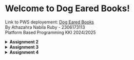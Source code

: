 # Welcome to Dog Eared Books!
Link to PWS deployement: [Dog Eared Books](http://athazahra-nabila-dogearedbooks.pbp.cs.ui.ac.id/)  
By Athazahra Nabila Ruby - 2306173113  
Platform Based Programming KKI 2024/2025

<details>
<Summary><b>Assignment 2</b></summary>

## Step-by-Step Project Implementation
A breakdown of what I did to execute this project:
### Creating the Django project
1. I made a new directory "dog-eared-books" to store the contents of this project
2. I installed a virtual inviroment in the "book_store" directory by running this command on the terminal:
    ```
   python3 -m venv env
   ```
3. Then I activated it with the command:
    ```
   source env/bin/activate
   ```
4. I created the file "requirement.txt" and edited it by using VS Code to add the required the dependencies:
   ```
   django
   gunicorn
   whitenoise
   psycopg2-binary
   requests
   urllib3
   ```
5. Then I installed the dependencies with the command:
    ```
    pip install -r requirements.txt
    ```
6. I created a new Django project named "book_store" with the command 
    ```
    django-admin startproject book_store .
    ```
7. After the project was installed, I added "localhost" and "127.0.0.1" to the ALLOWED_HOSTS in the settings.py file.

### Creating an application with the name main in the project.
8. I created a new application named main with the command:
    ```
    python manage.py startapp main
    ```
9. After the main application was installed, I added 'main' to the INSTALLED_APPS list in the settings.py file to signify the presence of the main application.

### Creating a Template
10. To create a template, I created a templates directory (within the main directory) and added a main.html file that would serve as the template.
11. I filled the template with the necessary components (application name, name, class)

### Creating Models
12. I added a model in the models.py file called Product, which has the necessary attributes name, price, and description, and i also added other attributes that relate to my shop, namely release_date and genre.
13. I then performed migrations to apply my model with the commands:
    ```
    python3 manage.py makemigrations
    python3 manage.py migrate
    ```

### Connecting View with Template
14. I filled the views.py file with a function called show_main that will "send" data to the template if a request is made from the template, which includes app_name, name, and class.

### Configuring URLs
15. I created a urls.py file in the main application and added the following code to configure the routing in the application:
    ```
    from django.urls import path
    from main.views import show_main

    app_name = 'main'

    urlpatterns = [
        path('', show_main, name='show_main'),
    ]
    ```
16. Then, I edited the urls.py in the book_store project for overall project with:
    ```
    from django.urls import path, include

    urlpatterns = [
        path('', include('main.urls')),
    ]
    ```

### Git and PWS Deployment
17. I created a new repository on GitHub and connected it to the local repository by runnning git init.
18. After the connection was established, I performed add, commit, and push actions to the remote GitHub repository.
19. To deploy to PWS, I created a new project titled 'dogearedbooks' on the PWS website then added my PWS deployement URL to the ALLOWED_HOSTS list in settings.py.
20. Finally, I connected the repository to PWS and pushed it to the PWS repository for deployment.
21. I'm finished!


## Diagram
![Diagram](images/pbp_diagram.jpg)

## The use of git in software development
Git is a version control system that helps developers track changes in their codebase, making it easier to manage and collaborate on projects. It allows multiple developers to work on the same project simultaneously, supports branching and merging, and provides a history of all changes, enabling easy rollback to previous versions if needed.


## Why Django?
I believe that one of the reasons Django was chosen is because it uses Python, a language we have been studying since the first semester. This allows students to focus directly on platform-based programming concepts without having to learn a new syntax, as they are already familiar with Python.

## Why are Django Models Called ORMs?
Django models are called ORMs (Object Relational Mapping) because of their nature of directly converting data into tables. As a result, developers don't need to interact directly with data tables like in SQL but can create and access data directly from the model.

</details>

<details>
<Summary><b>Assignment 3</b></summary>

## Step-by-Step Project Implementation

### Setting up template
1. Firstly, I created a new templates folder in the root directory and added base.html that functions as a base view to ensure a consistent design throughout the website and minimize code duplication.
2. To adjust to the changes, I added BASE_DIR / 'templates' in settings.py to the DjangoTemplates DIR field.
3. Then I adjusted my main.html file to use base.html as the main template.

### Creating an input form
4. First, I added an UUID to correctly identify each book and did a model migration.
```
class BookEntry(modelsModel):
    ...
   id = models.UUIDField(primary_key = True, default=uuid.uuid4, editable=False)
   ...
``` 
5. Then, I created the file forms.py which is used to create the structure of the form that can accept entries or new item data. It contains:
```
from django.forms import ModelForm
from main.models import BookEntry

class BookEntryForm(ModelForm):
    class Meta:
        model = BookEntry
        fields = ["title", "author", "price", "genre", "summary"]
```
6. On views.py, I imported redirect and created a new function which implemented the form and validates the inputs.
```
def create_book_entry(request):
    form = BookEntryForm(request.POST or None)

    if form.is_valid() and request.method == "POST":
        form.save()
        return redirect('main:show_main')

    context = {'form': form}
    return render(request, "create_book_entry.html", context)
```
7. I modified the show_main function so that it stores all of the entries.
```
def show_main(request):
    book_entries = BookEntry.objects.all()

    context = {
        'application_name': 'dog-eared-books',
        'class': 'PBP KKI',
        'name': 'Athazahra Nabila Ruby',
        'book_entries': book_entries
    }

    return render(request, "main.html", context)
```
8. I then imported the create_book_entry function to urls.py and implemented its URL routing by adding:
```
urlpatterns = [
   ...
   path('create-book-entry', create_book_entry, name='create_book_entry')
]
```
9. I created create_book_entry.html to add a HTML page on submitting the entries, it contains:
```
{% extends 'base.html' %} 
{% block content %}
<h1>Add New Book Entry</h1>

<form method="POST">
  {% csrf_token %}
  <table>
    {{ form.as_table }}
    <tr>
      <td></td>
      <td>
        <input type="submit" value="Add Book Entry" />
      </td>
    </tr>
  </table>
</form>

{% endblock %}
```
10. Then I modified my main.html to add a button that redirects to the entry submission and displays said entries as a table:
```
...
{% if not book_entries %}
<p>Sorry, there are no books available!</p>
{% else %}
<table>
  <tr>
    <th>Title</th>
    <th>Author</th>
    <th>Price</th>
    <th>Genre</th>
    <th>Summary</th>
  </tr>

  {% comment %} This is how to display book data
  {% endcomment %} 
  {% for book_entry in book_entries %}
  <tr>
    <td>{{book_entry.title}}</td>
    <td>{{book_entry.author}}</td>
    <td>{{book_entry.price}}</td>
    <td>{{book_entry.genre}}</td>
    <td>{{book_entry.summary}}</td>
  </tr>
  {% endfor %}
</table>
{% endif %}

<br />

<a href="{% url 'main:create_book_entry' %}">
  <button>Add New book Entry</button>
</a>
{% endblock content %}
```

### Adding views
11. I added 4 functions to views.py to access data in the form of XML, JSON, and both by IDs
```
def show_xml(request):
    data = BookEntry.objects.all()
    return HttpResponse(serializers.serialize("xml", data), content_type="application/xml")

def show_json(request):
    data = BookEntry.objects.all()
    return HttpResponse(serializers.serialize("json", data), content_type="application/json")

def show_xml_by_id(request, id):
    data = BookEntry.objects.filter(pk=id)
    return HttpResponse(serializers.serialize("xml", data), content_type="application/xml")

def show_json_by_id(request, id):
    data = BookEntry.objects.filter(pk=id)
    return HttpResponse(serializers.serialize("json", data), content_type="application/json")
```

### Creating URL routing to each view
12. I then imported those 4 functions to urls.py then implemented their URL routing by adding:
```
urlpatterns = [
    ...
    path('xml/', show_xml, name='show_xml'),
    path('json/', show_json, name='show_json'),
    path('xml/<str:id>/', show_xml_by_id, name='show_xml_by_id'),
    path('json/<str:id>/', show_json_by_id, name='show_json_by_id'),
]
```
13. Lastly, I deployed the changes I made to PWS and Github.
14. I'm done!

## Why do we need data delivery in implementing a platform?
In the process of implementing a platform, data delivery is important because it facilitates communication between clients, servers, and other systems. This process ensures that information can be sent quickly, securely, and efficiently. Without proper data delivery, the platform would feel slow and inefficient, which could reduce user interest.

## Which is better, XML or JSON? Why is JSON more popular than XML?
In my opinion, JSON is better and more popular than XML because JSON has a simpler structure and appearance, making it easier for humans to read. Moreover, JSON processing tends to be faster and more efficient for data exchange due to its lower complexity compared to XML.

## What is the usage of is_valid() in Django forms? Why do we need the method in forms?
The is_valid() method in Django forms is used to check the validity of the data entered. If the data entered meets the form's requirements (such as data type, data length), then is_valid() will return True, otherwise, it will return False. This method is needed because it verifies and ensures that the data to be entered into the database is correct. Additionally, this method simplifies management in case there are errors when the entered data is not valid.

## Why do we need csrf_token when creating a form in Django? What could happen if we did not use csrf_token on a Django form? How could this be leveraged by an attacker?
The csrf_token is important to protect web applications from Cross-Site Request Forgery (CSRF) attacks, where an attacker can trick an authenticated user into sending malicious requests to the server without their knowledge. Without a csrf_token, the server cannot differentiate between a legitimate request and a malicious one, allowing attackers to abuse the user’s session to perform unintended actions. Therefore, the csrf_token ensures that every request originates from a legitimate and secure source.

## Postman Screenshots
XML
![XML](images/pbp_xml.jpg)

XML by ID
![XMLID](images/pbp_xmlid.jpg)

JSON
![JSON](images/pbp_json.jpg)

SON by ID
![JSONID](images/pbp_jsonid.jpg)

</details>


<details>
<Summary><b>Assignment 4</b></summary>

## Step-by-Step Project Implementation

### Implement the register, login, and logout functions & using data from cookies
1. I first activated the virtual enviroment by running:
```
source env/bin/activate
```
2. In views.py, I imported:
- UserCreationForm to implement the register function
- AuthenticationForms, authenticate, and login to implement the login function
- logout to implement the logout functions 
- datetime, HttpResponseRedirect, and reverse to use cookies. 
I then added those three functions (register, login, logout) to the file:
```
def register(request):
    form = UserCreationForm()

    if request.method == "POST":
        form = UserCreationForm(request.POST)
        if form.is_valid():
            form.save()
            messages.success(request, 'Your account has been successfully created!')
            return redirect('main:login')
    context = {'form':form}
    return render(request, 'register.html', context)

def login_user(request):
   if request.method == 'POST':
      form = AuthenticationForm(data=request.POST)

      if form.is_valid():
        user = form.get_user()
        login(request, user)
        response = HttpResponseRedirect(reverse("main:show_main"))
        response.set_cookie('last_login', str(datetime.datetime.now()))
        return response

   else:
      form = AuthenticationForm(request)
   context = {'form': form}
   return render(request, 'login.html', context)

def logout_user(request):
    logout(request)
    response = HttpResponseRedirect(reverse('main:login'))
    response.delete_cookie('last_login')
    return response
```
3. To use cookies for the login, I modified show_main:
```
def show_main(request):
...
                'last_login': request.COOKIES['last_login'],
        }
        return render(request, "main.html", context)  
...
```

4. I created an HTML file called "register.html" to display the register page.
```
{% extends 'base.html' %} {% block meta %}
<title>Register</title>
{% endblock meta %} {% block content %}

<div class="login">
  <h1>Register</h1>

  <form method="POST">
    {% csrf_token %}
    <table>
      {{ form.as_table }}
      <tr>
        <td></td>
        <td><input type="submit" name="submit" value="Register" /></td>
      </tr>
    </table>
  </form>

  {% if messages %}
  <ul>
    {% for message in messages %}
    <li>{{ message }}</li>
    {% endfor %}
  </ul>
  {% endif %}
</div>

{% endblock content %}
```
5. I created an HTML file called "login.html" to display the login page.
```
{% extends 'base.html' %}

{% block meta %}
<title>Login</title>
{% endblock meta %}

{% block content %}
<div class="login">
  <h1>Login</h1>

  <form method="POST" action="">
    {% csrf_token %}
    <table>
      {{ form.as_table }}
      <tr>
        <td></td>
        <td><input class="btn login_btn" type="submit" value="Login" /></td>
      </tr>
    </table>
  </form>

  {% if messages %}
  <ul>
    {% for message in messages %}
    <li>{{ message }}</li>
    {% endfor %}
  </ul>
  {% endif %} Don't have an account yet?
  <a href="{% url 'main:register' %}">Register Now</a>
</div>

{% endblock content %}
```
6. I also created a "logout" button and displayed the last login data on the main page by adding this to main.html:
```
<a href="{% url 'main:logout' %}">
  <button>Logout</button>
</a>

<h5>Last login session: {{ last_login }}</h5>
```
7. Next, I performed URL routing by importing the register, login, and logout functions to urls.py then added these paths to urlpatterns:
```
path('register/', register, name='register'),
path('login/', login_user, name='login'),
path('logout/', logout_user, name='logout'),
```
8. To force users to login before accessing the site, I imported login_required to views.py then added the restriction to the show_main function:
```
@login_required(login_url='/login')
```

### Make two user accounts with three dummy data each
9. I created two acounts on my page, namely "voicemail337" and "dogears" and I added some book entries.  
voicemail337:
![voicemail337](images/voicemail337.jpg)
dogears:
![dogears](images/dogears.jpg)

### Connect the models Product (BookEntry) and User
10. In models.py, I imported User then modified my BookEntry class by adding:
```
user = models.ForeignKey(User, on_delete=models.CASCADE)
```
11. In views.py, I modified show_main so that only authorized users can view their Product models. I also modified create_book_entry to modify the user field before saving it to the database
```
def show_main(request):
    book_entries = BookEntry.objects.filter(user=request.user)

    context = {
        ...
        'name': request.user.username,
        ...
    }

def create_book_entry(request):
    form = BookEntryForm(request.POST or None)

    if form.is_valid() and request.method == "POST":
        book_entry = form.save(commit=False)
        book_entry.user = request.user
        book_entry.save()
        return redirect('main:show_main')

    context = {'form': form}
    return render(request, "create_book_entry.html", context)
```
12. Lastly, I did model migrations by running
```
python manage.py makemigrations
python manage.py migrate
```

## What is the difference between HttpResponseRedirect() and redirect()?
The difference between HttpResponseRedirect() and redirect() lies in how they are used to perform URL redirects and the level of control they offer.

- HttpResponseRedirect(): Returns an HTTP 302 response to redirect to a specified URL. It’s useful when you need more control over the response before returning it, such as redirecting to an external site.
- redirect(): Internally uses HttpResponseRedirect(). It is more practical and flexible because it can accept different types of parameters, such as URLs, named URL patterns, or model instances.

In short, redirect() is simpler and more flexible, making it easier to use for various scenarios. HttpResponseRedirect(), on the other hand, is better when more control over the response is needed.

## How the BookEntry model is linked with User
The BookEntry model is linked to the User model through a foreign key (on models.py):
```
class BookEntry(models.Model):
    user = models.ForeignKey(User, on_delete=models.CASCADE)
```
When a BookEntry is created using the create_book_entry function (on views.py), it is linked to the corresponding User.
```
def create_book_entry(request):
    form = BookEntryForm(request.POST or None)

    if form.is_valid() and request.method == "POST":
        book_entry = form.save(commit=False)
        book_entry.user = request.user
```

## What is the difference between authentication and authorization, and what happens when a user logs in?
Authentication is the process of verifying a user's identity to ensure they are who they claim to be. For example, entering a username, password, or OTP during login. In Django, authentication is handled by the authenticate() and login() functions. 

Authorization is about determining what actions or resources a user is allowed to access after they have been authenticated. In Django, authorization is managed using permissions and groups, and decorators like @login_required and @permission_required help control access to views.

When a user logs in:
1. Provide Credentials: User submits username and password
2. Authentication: The system verifies if the credentials match stored data using Django's authenticate() function
3. Session Creation: If authenticated, Django creates a session for the user, storing the session ID as a cookie in the browser
4. Authorization: The system checks the user's permissions and roles to determine accessible resources
5. Redirect: If successful, the user is redirected to a target page

## How does Django remember logged-in users? Explain other uses of cookies and whether all cookies are safe to use.
Django remembers logged-in users through sessions stored in cookies. When a user logs in, Django creates a session, stores the session data on the server, and assigns a unique session ID to the user. This session ID is sent to the user's browser as a cookie called sessionid. Every time the user makes a new request, the browser sends the sessionid cookie back to the server, allowing Django to identify the user.

Cookies can also be used for storing user preferences, tracking, shopping carts in e-commerce, and security tokens. However, not all cookies are safe to use. There are key concerns regarding their security and privacy. Cookies can be vulnerable to attacks such as Cross-Site Scripting (XSS) and Cross-Site Request Forgery (CSRF) if they are not properly managed. Additionally, tracking cookies can raise significant privacy issues, as they often collect data on user behavior without explicit consent.

